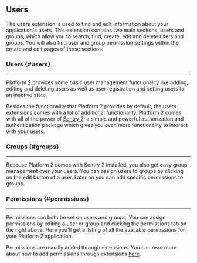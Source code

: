 ## Users

The users extension is used to find and edit information about your application's users. This extension contains two main sections, users and groups, which allow you to search, find, create, edit and delete users and groups. You will also find user and group permission settings within the create and edit pages of these sections.

### Users {#users}

---

Platform 2 provides some basic user management functionality like adding, editing and deleting users as well as user registration and setting users to an inactive state.

Besides the functionality that Platform 2 provides by default, the users extensions comes with a lot of additional functionality. Platform 2 comes with all of the power of [Sentry 2](http://cartalyst.com/manual/sentry), a simple and powerful authorization and authentication package which gives you even more functionality to interact with your users.

### Groups {#groups}

---

Because Platform 2 comes with Sentry 2 installed, you also get easy group management over your users. You can assign users to groups by clicking on the edit button of a user. Later on you can add specific permissions to groups.

### Permissions {#permissions}

---

Permissions can both be set on users and groups. You can assign permissions by editing a user or group and clicking the permissions tab on the right above. Here you'll get a listing of all the available permissions for your Platform 2 application.

Permissions are usually added through extensions. You can read more about how to add permissions through extensions [here]({url}/extensions/configuring-extensions#permissions).
